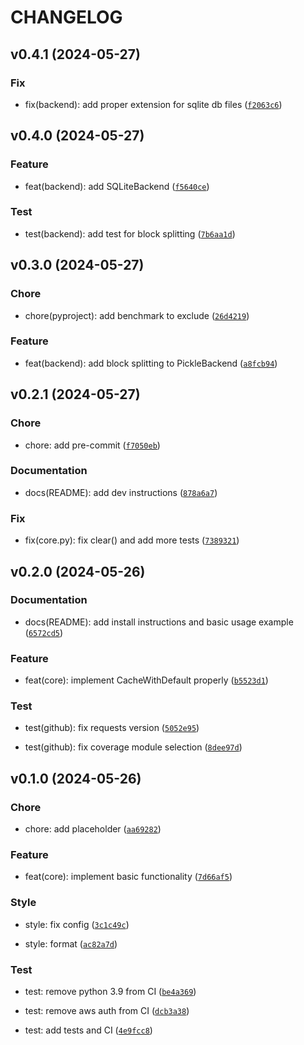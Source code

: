 # CHANGELOG



## v0.4.1 (2024-05-27)

### Fix

* fix(backend): add proper extension for sqlite db files ([`f2063c6`](https://github.com/Rizhiy/class-cache/commit/f2063c6b69c00925b63143914d1efabc334352d5))


## v0.4.0 (2024-05-27)

### Feature

* feat(backend): add SQLiteBackend ([`f5640ce`](https://github.com/Rizhiy/class-cache/commit/f5640cec799a81e15eb65ef53950f59f6d5decc0))

### Test

* test(backend): add test for block splitting ([`7b6aa1d`](https://github.com/Rizhiy/class-cache/commit/7b6aa1dd127f5ab9f6ef9623f240e054aa83f366))


## v0.3.0 (2024-05-27)

### Chore

* chore(pyproject): add benchmark to exclude ([`26d4219`](https://github.com/Rizhiy/class-cache/commit/26d421977a14d7e0519b86284a1d334064c24b27))

### Feature

* feat(backend): add block splitting to PickleBackend ([`a8fcb94`](https://github.com/Rizhiy/class-cache/commit/a8fcb94d28b8eb5c6bf8264e5d263b9b6a756e89))


## v0.2.1 (2024-05-27)

### Chore

* chore: add pre-commit ([`f7050eb`](https://github.com/Rizhiy/class-cache/commit/f7050eb57345a667a681e6d93233c0c49c389f3b))

### Documentation

* docs(README): add dev instructions ([`878a6a7`](https://github.com/Rizhiy/class-cache/commit/878a6a7441a4cfa4545b3f9fdb659798e0f6392f))

### Fix

* fix(core.py): fix clear() and add more tests ([`7389321`](https://github.com/Rizhiy/class-cache/commit/73893218a52d341b25fda98eea7d97638b70e0f9))


## v0.2.0 (2024-05-26)

### Documentation

* docs(README): add install instructions and basic usage example ([`6572cd5`](https://github.com/Rizhiy/class-cache/commit/6572cd5476e718b4a6c04937006560a7a374b185))

### Feature

* feat(core): implement CacheWithDefault properly ([`b5523d1`](https://github.com/Rizhiy/class-cache/commit/b5523d1bae9e7cbed62276caad1d4bb7e62e4f0c))

### Test

* test(github): fix requests version ([`5052e95`](https://github.com/Rizhiy/class-cache/commit/5052e957d3dab986553f0a3eccad6e6128c647b2))

* test(github): fix coverage module selection ([`8dee97d`](https://github.com/Rizhiy/class-cache/commit/8dee97d67cc66e902e0b9ca285f30649928d3605))


## v0.1.0 (2024-05-26)

### Chore

* chore: add placeholder ([`aa69282`](https://github.com/Rizhiy/class-cache/commit/aa6928222a6152ecc0e89aba0837b86d13d51076))

### Feature

* feat(core): implement basic functionality ([`7d66af5`](https://github.com/Rizhiy/class-cache/commit/7d66af57bb201273ecaf24abfe9684a0bd7c1778))

### Style

* style: fix config ([`3c1c49c`](https://github.com/Rizhiy/class-cache/commit/3c1c49c82f3f968dadadda659362ba04c1f3fb49))

* style: format ([`ac82a7d`](https://github.com/Rizhiy/class-cache/commit/ac82a7d3994089e664330d2270d9e8135d0fa4be))

### Test

* test: remove python 3.9 from CI ([`be4a369`](https://github.com/Rizhiy/class-cache/commit/be4a3698b2fa9793f603a3596ebdc23ad1c047b3))

* test: remove aws auth from CI ([`dcb3a38`](https://github.com/Rizhiy/class-cache/commit/dcb3a38af6baf5a705d6d4590c34c7fb501f7870))

* test: add tests and CI ([`4e9fcc8`](https://github.com/Rizhiy/class-cache/commit/4e9fcc82170de71217de1e12b1527ad08506a91c))
